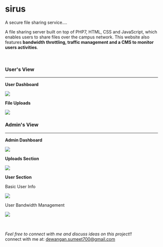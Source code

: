 # sirus
A secure file sharing service....

A file sharing server built on top of PHP7, HTML, CSS and JavaScript, which enables users to share files over the campus network. This website also features <b>bandwidth throttling, traffic management and a CMS to monitor users activities</b>.

<br />
<h3>User's View</h3><hr />
<p><b>User Dashboard</b></p>
<img src="https://lh6.googleusercontent.com/1O6zLndK7Z_tox4S5k6ncyHOTPJEacXdFckg0irwBORUx-daEj_CFGhwHfsr48vc14s7x2NTYfBlV00=w1366-h654-rw" />
<p><b>File Uploads</b></p>
<img src="https://lh3.googleusercontent.com/wM0BZeYga4_44PAGmRevYIweSJQ1c_4hJwkWJP9ujNLRkmRoyN2-L4AHf9-ViGTumtiUI2ponRanEbI=w1366-h654-rw" />

<br />
<h3>Admin's View</h3><hr />
<p><b>Admin Dashboard</b></p>
<img src="https://lh3.googleusercontent.com/E_nAjA-ulmjfV5ER4szebi2Pk_u6UGUbRELE59F6z98T-fI5r-G_Ab37BAAa-FHLslnD1fR_DYMv29o=w1366-h654-rw" />
<p><b>Uploads Section</b></p>
<img src="https://lh4.googleusercontent.com/4xL7JlTwj9XZpUe3-8iVoSfMg_Z30yLQmvyZEoosOwFO8KbBUnU3_nn2faunJaKWIyQqjJk4IeV_VCE=w1366-h654-rw" />
<p><b>User Section</b></p>
<p>Basic User Info</p>
<img src="https://lh3.googleusercontent.com/4gMbvSByvwmDQFn-ITstxY9qyXAWcX7_NeEIRk3Lbd0K-yayuXSxwy6MHD6JeeO1nLipp-EWtOSwXqw=w1366-h654-rw" />
<p>User Bandwidth Management</p>
<img src="https://lh3.googleusercontent.com/PHbd_p-9ndXSgGCnU2DaZAZwJSRp-sYXUwzLqM2bsYxnzzmzo_uojr7zNcKeSp8FUSFX_nBLDQ_EuMo=w1366-h654-rw" />

<br /><br />
<i>Feel free to connect with me and discuss ideas on this project!!</i><br />
connect with me at: dewangan.sumeet700@gmail.com
